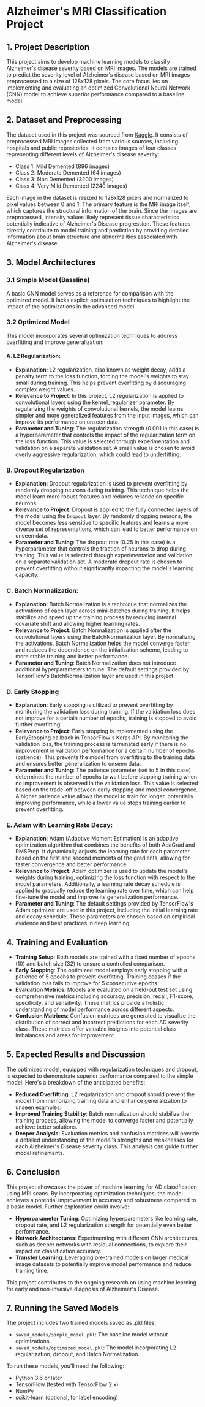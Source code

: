 # Alzheimer's MRI Classification Project

## 1. Project Description

This project aims to develop machine learning models to classify Alzheimer's disease severity based on MRI images. The models are trained to predict the severity level of Alzheimer's disease based on MRI images preprocessed to a size of 128x128 pixels. The core focus lies on implementing and evaluating an optimized Convolutional Neural Network (CNN) model to achieve superior performance compared to a baseline model.

## 2. Dataset and Preprocessing

The dataset used in this project was sourced from [Kaggle](https://www.kaggle.com/datasets/sachinkumar413/alzheimer-mri-dataset). It consists of preprocessed MRI images collected from various sources, including hospitals and public repositories. It contains images of four classes representing different levels of Alzheimer's disease severity:

- Class 1: Mild Demented (896 images)
- Class 2: Moderate Demented (64 images)
- Class 3: Non Demented (3200 images)
- Class 4: Very Mild Demented (2240 images)

Each image in the dataset is resized to 128x128 pixels and normalized to pixel values between 0 and 1. 
The primary feature is the MRI image itself, which captures the structural information of the brain. Since the images are preprocessed, intensity values likely represent tissue characteristics potentially indicative of Alzheimer's Disease progression. These features directly contribute to model training and prediction by providing detailed information about brain structure and abnormalities associated with Alzheimer's disease.

## 3. Model Architectures
### 3.1 Simple Model (Baseline)
A basic CNN model serves as a reference for comparison with the optimized model. It lacks explicit optimization techniques to highlight the impact of the optimizations in the advanced model.

### 3.2 Optimized Model
This model incorporates several optimization techniques to address overfitting and improve generalization:

#### A. L2 Regularization:
- **Explanation**: L2 regularization, also known as weight decay, adds a     penalty term to the loss function, forcing the model's weights to stay small during training. This helps prevent overfitting by discouraging complex weight values.
- **Relevance to Projec**t: In this project, L2 regularization is applied to convolutional layers using the kernel_regularizer parameter. By regularizing the weights of convolutional kernels, the model learns simpler and more generalized features from the input images, which can improve its performance on unseen data.
- **Parameter and Tuning**: The regularization strength (0.001 in this case) is a hyperparameter that controls the impact of the regularization term on the loss function. This value is selected through experimentation and validation on a separate validation set. A small value is chosen to avoid overly aggressive regularization, which could lead to underfitting.


### B. Dropout Regularization

- **Explanation**: Dropout regularization is used to prevent overfitting by randomly dropping neurons during training. This technique helps the model learn more robust features and reduces reliance on specific neurons.
- **Relevance to Project**: Dropout is applied to the fully connected layers of the model using the `Dropout` layer. By randomly dropping neurons, the model becomes less sensitive to specific features and learns a more diverse set of representations, which can lead to better performance on unseen data.
- **Parameter and Tuning**: The dropout rate (0.25 in this case) is a hyperparameter that controls the fraction of neurons to drop during training. This value is selected through experimentation and validation on a separate validation set. A moderate dropout rate is chosen to prevent overfitting without significantly impacting the model's learning capacity.

### C. Batch Normalization:

- **Explanation**: Batch Normalization is a technique that normalizes the activations of each layer across mini-batches during training. It helps stabilize and speed up the training process by reducing internal covariate shift and allowing higher learning rates.
- **Relevance to Project**: Batch Normalization is applied after the convolutional layers using the BatchNormalization layer. By normalizing the activations, Batch Normalization helps the model converge faster and reduces the dependence on the initialization scheme, leading to more stable training and better performance.
- **Parameter and Tuning**: Batch Normalization does not introduce additional hyperparameters to tune. The default settings provided by TensorFlow's BatchNormalization layer are used in this project.

### D. Early Stopping

- **Explanation**: Early stopping is utilized to prevent overfitting by monitoring the validation loss during training. If the validation loss does not improve for a certain number of epochs, training is stopped to avoid further overfitting.
- **Relevance to Project**: Early stopping is implemented using the EarlyStopping callback in TensorFlow's Keras API. By monitoring the validation loss, the training process is terminated early if there is no improvement in validation performance for a certain number of epochs (patience). This prevents the model from overfitting to the training data and ensures better generalization to unseen data.
- **Parameter and Tuning**: The patience parameter (set to 5 in this case) determines the number of epochs to wait before stopping training when no improvement is observed in the validation loss. This value is selected based on the trade-off between early stopping and model convergence. A higher patience value allows the model to train for longer, potentially improving performance, while a lower value stops training earlier to prevent overfitting.

### E. Adam with Learning Rate Decay:

- **Explanation**: Adam (Adaptive Moment Estimation) is an adaptive optimization algorithm that combines the benefits of both AdaGrad and RMSProp. It dynamically adjusts the learning rate for each parameter based on the first and second moments of the gradients, allowing for faster convergence and better performance.
- **Relevance to Project**: Adam optimizer is used to update the model's weights during training, optimizing the loss function with respect to the model parameters. Additionally, a learning rate decay schedule is applied to gradually reduce the learning rate over time, which can help fine-tune the model and improve its generalization performance.
- **Parameter and Tuning**:  The default settings provided by TensorFlow's Adam optimizer are used in this project, including the initial learning rate and decay schedule. These parameters are chosen based on empirical evidence and best practices in deep learning.

## 4. Training and Evaluation

- **Training Setup**:  Both models are trained with a fixed number of epochs (10) and batch size (32) to ensure a controlled comparison.
- **Early Stopping**: The optimized model employs early stopping with a patience of 5 epochs to prevent overfitting. Training ceases if the validation loss fails to improve for 5 consecutive epochs.
- **Evaluation Metrics**:  Models are evaluated on a held-out test set using comprehensive metrics including accuracy, precision, recall, F1-score, specificity, and sensitivity. These metrics provide a holistic understanding of model performance across different aspects.
- **Confusion Matrices**: Confusion matrices are generated to visualize the distribution of correct and incorrect predictions for each AD severity class. These matrices offer valuable insights into potential class imbalances and areas for improvement.

## 5. Expected Results and Discussion

The optimized model, equipped with regularization techniques and dropout, is expected to demonstrate superior performance compared to the simple model. Here's a breakdown of the anticipated benefits:

- **Reduced Overfitting**: L2 regularization and dropout should prevent the model from memorizing training data and enhance generalization to unseen examples.
- **Improved Training Stability**: Batch normalization should stabilize the training process, allowing the model to converge faster and potentially achieve better solutions.
- **Deeper Analysis**: Evaluation metrics and confusion matrices will provide a detailed understanding of the model's strengths and weaknesses for each Alzheimer's Disease severity class. This analysis can guide further model refinements.

## 6. Conclusion

This project showcases the power of machine learning for AD classification using MRI scans. By incorporating optimization techniques, the model achieves a potential improvement in accuracy and robustness compared to a basic model. Further exploration could involve:

- **Hyperparameter Tuning**: Optimizing hyperparameters like learning rate, dropout rate, and L2 regularization strength for potentially even better performance.
- **Network Architectures**: Experimenting with different CNN architectures, such as deeper networks with residual connections, to explore their impact on classification accuracy.
- **Transfer Learning**: Leveraging pre-trained models on larger medical image datasets to potentially improve model performance and reduce training time.

This project contributes to the ongoing research on using machine learning for early and non-invasive diagnosis of Alzheimer's Disease.

## 7. Running the Saved Models
The project includes two trained models saved as .pkl files:

- `saved_models/simple_model.pkl`: The baseline model without optimizations.
- `saved_models/optimized_model.pkl`: The model incorporating L2 regularization, dropout, and Batch Normalization.

To run these models, you'll need the following:

- Python 3.6 or later
- TensorFlow (tested with TensorFlow 2.x)
- NumPy
- scikit-learn (optional, for label encoding)
